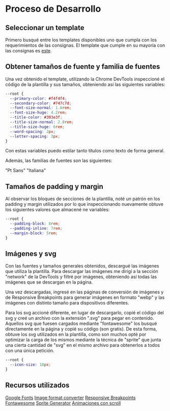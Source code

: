 # Proceso de Desarrollo

## Seleccionar un template

Primero busqué entre los templates disponibles uno que cumpla con los requerimientos de las consignas. El template que cumple en su mayoría con las consignas es [este](https://elementor.com/library/template-kit/wedding-photographer/preview/).

## Obtener tamaños de fuente y familia de fuentes

Una vez obtenido el template, utilizando la Chrome DevTools inspeccioné el código de la plantilla y sus tamaños, obteniendo así las siguientes variables:

```css
--root {
  --primary-color: #f4f4f4;
  --secondary-color: #747c7d;
  --font-size-normal: 1.6rem;
  --font-size-huge: 4.2rem;
  --title-color: #393e3f;
  --title-size-normal: 2.8rem;
  --title-size-huge: 6rem;
  --word-spacing: 2px;
  --letter-spacing: 3px;
}
```

Con estas variables puedo estilar tanto títulos como texto de forma general.

Además, las familias de fuentes son las siguientes:

"Pt Sans"
"Italiana"

## Tamaños de padding y margin

Al observar los bloques de secciones de la plantilla, noté un patrón en los padding y margin utilizados por lo que inspeccionando nuevamente obtuve los siguientes valores que almacené ne variables:

```css
--root {
  --padding-block: 8rem;
  --padding-inline: 7rem;
  --margin-block: 5rem;
}
```

## Imágenes y svg

Con las fuentes y tamaños generales obtenidos, descargué las imágenes que utiliza la plantilla. Para descargar las imágenes me dirigí a la sección "network" de la DevTools y filtré por imágenes, obteniendo así todas las imágenes que se descargan en la página.

Una vez descargadas, ingresé en las páginas de conversión de imágenes y de Responsive Breakpoints para generar imágenes en formato "webp" y las imágenes con distinto tamaño para dispositivos diferentes.

Para los svg accioné diferente, en lugar de descargarlo, copié el código del svg y creé un archivo con la extensión ".svg" para pegar en contenido. Aquellos svg que fuesen cargados mediante "fontawesome" los busqué directamente en la página y copié su código (son gratis). De esta forma, obtuve los svg utilizados en la plantilla, como son muchos opté por optimizar la carga de los mismos mediante la técnica de "sprite" que junta una cierta cantidad de "svg" en el mismo archivo para obtenerlos a todos con una única petición.

```css
--root {
  --icon-size: 18px;
}
```

## Recursos utilizados

[Google Fonts](https://fonts.google.com/)
[Image format converter](https://cloudconvert.com/)
[Responsive Breakpoints](https://www.responsivebreakpoints.com/)
[Fontawesome](https://fontawesome.com/)
[Sprite Generator](https://svgsprit.es/)
[Animaciones con scroll](https://scroll-driven-animations.style/)

